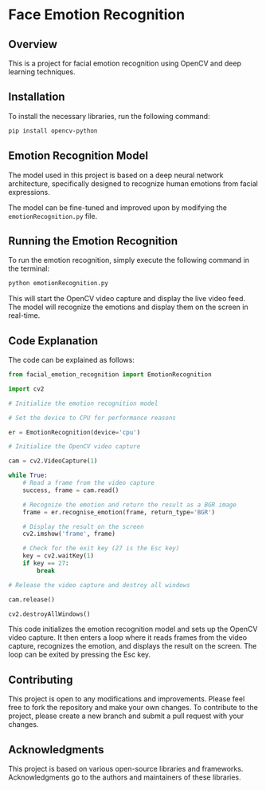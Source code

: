 # Face Emotion Recognition

## Overview

This is a project for facial emotion recognition using OpenCV and deep learning techniques.

## Installation

To install the necessary libraries, run the following command:
```bash
pip install opencv-python
```

## Emotion Recognition Model

The model used in this project is based on a deep neural network architecture, specifically designed to recognize human emotions from facial expressions.

The model can be fine-tuned and improved upon by modifying the `emotionRecognition.py` file.

## Running the Emotion Recognition

To run the emotion recognition, simply execute the following command in the terminal:
```bash
python emotionRecognition.py
```

This will start the OpenCV video capture and display the live video feed. The model will recognize the emotions and display them on the screen in real-time.

## Code Explanation

The code can be explained as follows:
```python
from facial_emotion_recognition import EmotionRecognition

import cv2

# Initialize the emotion recognition model

# Set the device to CPU for performance reasons

er = EmotionRecognition(device='cpu')

# Initialize the OpenCV video capture

cam = cv2.VideoCapture(1)

while True:
    # Read a frame from the video capture
    success, frame = cam.read()

    # Recognize the emotion and return the result as a BGR image
    frame = er.recognise_emotion(frame, return_type='BGR')

    # Display the result on the screen
    cv2.imshow('frame', frame)

    # Check for the exit key (27 is the Esc key)
    key = cv2.waitKey(1)
    if key == 27:
        break

# Release the video capture and destroy all windows

cam.release()

cv2.destroyAllWindows()
```

This code initializes the emotion recognition model and sets up the OpenCV video capture. It then enters a loop where it reads frames from the video capture, recognizes the emotion, and displays the result on the screen. The loop can be exited by pressing the Esc key.

## Contributing

This project is open to any modifications and improvements. Please feel free to fork the repository and make your own changes. To contribute to the project, please create a new branch and submit a pull request with your changes.

## Acknowledgments

This project is based on various open-source libraries and frameworks. Acknowledgments go to the authors and maintainers of these libraries.

